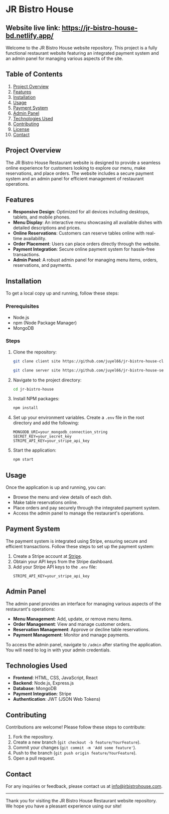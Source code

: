 # JR Bistro House
## Website live link: https://jr-bistro-house-bd.netlify.app/

Welcome to the JR Bistro House website repository. This project is a fully functional restaurant website featuring an integrated payment system and an admin panel for managing various aspects of the site.

## Table of Contents
1. [Project Overview](#project-overview)
2. [Features](#features)
3. [Installation](#installation)
4. [Usage](#usage)
5. [Payment System](#payment-system)
6. [Admin Panel](#admin-panel)
7. [Technologies Used](#technologies-used)
8. [Contributing](#contributing)
9. [License](#license)
10. [Contact](#contact)

## Project Overview
The JR Bistro House Restaurant website is designed to provide a seamless online experience for customers looking to explore our menu, make reservations, and place orders. The website includes a secure payment system and an admin panel for efficient management of restaurant operations.

## Features
- **Responsive Design**: Optimized for all devices including desktops, tablets, and mobile phones.
- **Menu Display**: An interactive menu showcasing all available dishes with detailed descriptions and prices.
- **Online Reservations**: Customers can reserve tables online with real-time availability.
- **Order Placement**: Users can place orders directly through the website.
- **Payment Integration**: Secure online payment system for hassle-free transactions.
- **Admin Panel**: A robust admin panel for managing menu items, orders, reservations, and payments.

## Installation
To get a local copy up and running, follow these steps:

### Prerequisites
- Node.js
- npm (Node Package Manager)
- MongoDB

### Steps
1. Clone the repository:
    ```sh
    git clone client site https://github.com/juyel66/jr-bistro-house-cleint
    ```
    ```sh
    git clone server site https://github.com/juyel66/jr-bistro-house-server
    ```
2. Navigate to the project directory:
    ```sh
    cd jr-bistro-house
    ```
3. Install NPM packages:
    ```sh
    npm install
    ```
4. Set up your environment variables. Create a `.env` file in the root directory and add the following:
    ```env
    MONGODB_URI=your_mongodb_connection_string
    SECRET_KEY=your_secret_key
    STRIPE_API_KEY=your_stripe_api_key
    ```
5. Start the application:
    ```sh
    npm start
    ```

## Usage
Once the application is up and running, you can:

- Browse the menu and view details of each dish.
- Make table reservations online.
- Place orders and pay securely through the integrated payment system.
- Access the admin panel to manage the restaurant's operations.

## Payment System
The payment system is integrated using Stripe, ensuring secure and efficient transactions. Follow these steps to set up the payment system:

1. Create a Stripe account at [Stripe](https://stripe.com).
2. Obtain your API keys from the Stripe dashboard.
3. Add your Stripe API keys to the `.env` file:
    ```env
    STRIPE_API_KEY=your_stripe_api_key
    ```

## Admin Panel
The admin panel provides an interface for managing various aspects of the restaurant's operations:

- **Menu Management**: Add, update, or remove menu items.
- **Order Management**: View and manage customer orders.
- **Reservation Management**: Approve or decline table reservations.
- **Payment Management**: Monitor and manage payments.

To access the admin panel, navigate to `/admin` after starting the application. You will need to log in with your admin credentials.

## Technologies Used
- **Frontend**: HTML, CSS, JavaScript, React
- **Backend**: Node.js, Express.js
- **Database**: MongoDB
- **Payment Integration**: Stripe
- **Authentication**: JWT (JSON Web Tokens)

## Contributing
Contributions are welcome! Please follow these steps to contribute:

1. Fork the repository.
2. Create a new branch (`git checkout -b feature/YourFeature`).
3. Commit your changes (`git commit -m 'Add some feature'`).
4. Push to the branch (`git push origin feature/YourFeature`).
5. Open a pull request.

## Contact
For any inquiries or feedback, please contact us at info@jrbistrohouse.com.

---

Thank you for visiting the JR Bistro House Restaurant website repository. We hope you have a pleasant experience using our site!
